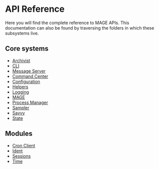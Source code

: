 # API Reference

Here you will find the complete reference to MAGE APIs. This documentation can also be found by
traversing the folders in which these subsystems live.

## Core systems

* [Archivist](../../lib/archivist)
* [CLI](../../lib/cli)
* [Message Server](../../lib/msgServer)
* [Command Center](../../lib/commandCenter)
* [Configuration](../../lib/config)
* [Helpers](../../lib/helpers)
* [Logging](../../lib/loggingService)
* [MAGE](../../lib/mage)
* [Process Manager](../../lib/processManager)
* [Sampler](../../lib/sampler)
* [Savvy](../../lib/savvy)
* [State](../../lib/state)

## Modules

* [Cron Client](../../lib/modules/cronClient)
* [Ident](../../lib/modules/ident)
* [Sessions](../../lib/modules/session)
* [Time](../../lib/modules/time)
